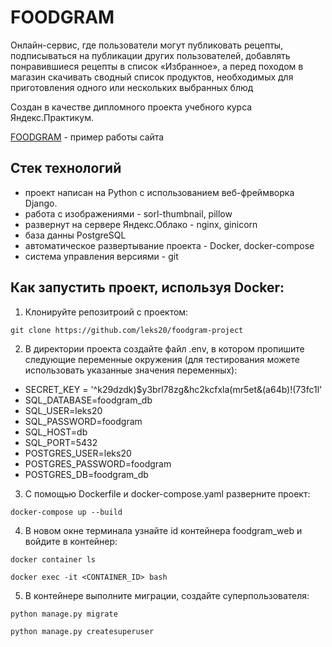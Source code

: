 # FOODGRAM

Онлайн-сервис, где пользователи могут публиковать рецепты, подписываться на публикации других пользователей, добавлять понравившиеся рецепты в список «Избранное», а перед походом в магазин скачивать сводный список продуктов, необходимых для приготовления одного или нескольких выбранных блюд

Cоздан в качестве дипломного проекта учебного курса Яндекс.Практикум.

[FOODGRAM](http://food-gram.tk) - пример работы сайта


## Стек технологий
- проект написан на Python с использованием веб-фреймворка Django.
- работа с изображениями - sorl-thumbnail, pillow
- развернут на сервере Яндекс.Облако - nginx, ginicorn
- база данны PostgreSQL
- автоматическое развертывание проекта - Docker, docker-compose
- система управления версиями - git

## Как запустить проект, используя Docker:
1) Клонируйте репозитроий с проектом:
```
git clone https://github.com/leks20/foodgram-project
```
2) В директории проекта создайте файл .env, в котором пропишите следующие переменные окружения (для тестирования можете использовать указанные значения переменных):
- SECRET_KEY = '^k29dzdk)$y3brl78zg&hc2kcfxla(mr5et&(a64b)!(73fc1l'
- SQL_DATABASE=foodgram_db
- SQL_USER=leks20
- SQL_PASSWORD=foodgram
- SQL_HOST=db
- SQL_PORT=5432
- POSTGRES_USER=leks20
- POSTGRES_PASSWORD=foodgram
- POSTGRES_DB=foodgram_db
3) С помощью Dockerfile и docker-compose.yaml разверните проект:
```
docker-compose up --build
```
4) В новом окне терминала узнайте id контейнера foodgram_web и войдите в контейнер:
```
docker container ls
```
```
docker exec -it <CONTAINER_ID> bash
```
5) В контейнере выполните миграции, создайте суперпользователя:
```
python manage.py migrate

python manage.py createsuperuser
```
